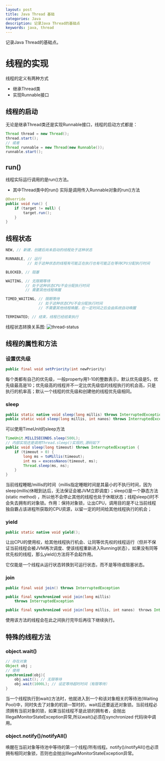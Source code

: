 ```yaml
---
layout: post
title: Java Thread 基础
categories: Java
description: 记录Java Thread的基础点
keywords: java, thread
---
```


记录Java Thread的基础点。

# 线程的实现
线程的定义有两种方式

* 继承Thread类
* 实现Runnable接口

## 线程的启动
无论是继承Thread类还是实现Runnable接口，线程的启动方式都是：
```java
Thread thread = new Thread();
thread.start();
// 或者
Thread runnable = new Thread(new Runnable());
runnable.start();
```

## run()
线程实际运行调用的是run()方法。

* 其中Thread类中的run() 实际是调用传入Runnable对象的run()方法

```java
@Override
public void run() {
    if (target != null) {
        target.run();
    }
}
```

## 线程状态
```java
NEW, // 新建，创建后尚未启动的线程处于这种状态

RUNNABLE, // 运行
          // 处于这种状态的线程有可能正在执行也有可能正在等待CPU分配执行时间

BLOCKED, // 阻塞

WAITING, // 无限期等待
         // 处于这种状态CPU不会分配执行时间
         // 需要其他线程唤醒

TIMED_WAITING, // 限期等待
               // 处于这种状态CPU不会分配执行时间
               // 不需要其他线程唤醒，在一定时间之后会由系统自动唤醒

TERMINATED; // 结束，线程已经结束执行
```
线程状态转换关系图:
![thread-status](http://blog.liuzhudong.com/images/java-thread-status.jpg)

## 线程的属性和方法
### 设置优先级
```java
public final void setPriority(int newPriority)
```
每个类都有自己的优先级，一般property用1-10的整数表示，默认优先级是5，优先级最高是10；优先级高的线程并不一定比优先级低的线程执行的机会高，只是执行的机率高；默认一个线程的优先级和创建他的线程优先级相同。

### sleep
```java
public static native void sleep(long millis) throws InterruptedException;
public static void sleep(long millis, int nanos) throws InterruptedException
```
可以使用TimeUnit的sleep方法
```java
TimeUnit.MILLISECONDS.sleep(500L);
// 内部实现还是调用Thread.sleep()实现的,源码如下
public void sleep(long timeout) throws InterruptedException {
    if (timeout > 0) {
        long ms = toMillis(timeout);
        int ns = excessNanos(timeout, ms);
        Thread.sleep(ms, ns);
    }
}
```

当前线程睡眠/millis的时间（millis指定睡眠时间是其最小的不执行时间，因为sleep(millis)休眠到达后，无法保证会被JVM立即调度）；sleep()是一个静态方法(static method) ，所以他不会停止其他的线程也处于休眠状态；线程sleep()时不会失去拥有的对象锁。作用：保持对象锁，让出CPU，调用目的是不让当前线程独自霸占该进程所获取的CPU资源，以留一定的时间给其他线程执行的机会；

### yield
```java
public static native void yield();
```
让出CPU的使用权，给其他线程执行机会、让同等优先权的线程运行（但并不保证当前线程会被JVM再次调度、使该线程重新进入Running状态），如果没有同等优先权的线程，那么yield()方法将不会起作用。

它仅能是一个线程从运行状态转换到可运行状态，而不是等待或阻塞状态。

### join
```java
public final void join() throws InterruptedException

public final synchronized void join(long millis)
    throws InterruptedException

public final synchronized void join(long millis, int nanos)　throws InterruptedException
```
使用该方法的线程会在此之间执行完毕后再往下继续执行。

## 特殊的线程方法
### object.wait()
```java
// 存在对象
Object obj ;
// 使用
synchronized(obj){
    obj.wait(); // 无限等待
    obj.wait(1000L); // 设定等待超时时间（有限等待）
}
```
当一个线程执行到wait()方法时，他就进入到一个和该对象相关的等待池(Waiting Pool)中，同时失去了对象的机锁—暂时的，wait后还要返还对象锁。当前线程必须拥有当前对象的锁，如果当前线程不是此锁的拥有者，会抛出IllegalMonitorStateException异常,所以wait()必须在synchronized 代码块中调用。

### object.notify()/notifyAll()
唤醒在当前对象等待池中等待的第一个线程/所有线程。notify()/notifyAll()也必须拥有相同对象锁，否则也会抛出IllegalMonitorStateException异常。

